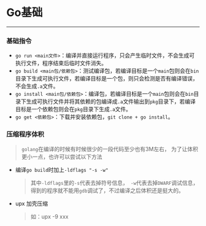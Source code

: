 # Go基础

---

### 基础指令

- `go run <main文件>`：编译并直接运行程序，只会产生临时文件，不会生成可执行文件，程序结束后临时文件消失。
- `go build <main包/依赖包>`：测试编译包，若编译目标是一个`main`包则会在`bin`目录下生成可执行文件，若编译目标是一个包，则只会检测是否有编译错误，不会生成`.a`文件。
- `go install <main包/依赖包>`：编译包，若编译目标是一个`main`包则会在`bin`目录下生成可执行文件并将其依赖的包编译成`.a`文件输出到`pkg`目录下，若编译目标是一个依赖包则会在`pkg`目录下生成`.a`文件。
- `go get <依赖包>`：下载并安装依赖包，`git clone + go install`。

### 压缩程序体积

> `golang`在编译的时候有时候很少的一段代码至少也有3M左右， 为了让体积更小一点，也许可以尝试以下方法

- 编译`go build`时加上`-ldflags "-s -w"` 

  > 其中`-ldflags`里的`-s`代表去掉符号信息，` -w`代表去掉`DWARF`调试信息，得到的程序就不能用`gdb`调试了，不过编译之后体积还是挺大的。

- upx 加壳压缩

  >  如：upx -9 xxx